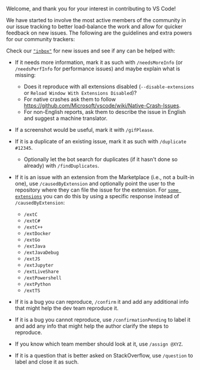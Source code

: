 Welcome, and thank you for your interest in contributing to VS Code!

We have started to involve the most active members of the community in our issue
tracking to better load-balance the work and allow for quicker feedback on new
issues. The following are the guidelines and extra powers for our community
trackers:

Check our
[`"inbox"`](https://github.com/Microsoft/vscode/issues?utf8=%E2%9C%93&q=is%3Aopen%20no%3Aassignee%20-label%3Afeature-request%20-label%3Atestplan-item%20-label%3Aplan-item%20-label%3Aextension-candidate)
for new issues and see if any can be helped with:

-   If it needs more information, mark it as such with `/needsMoreInfo` (or
    `/needsPerfInfo` for performance issues) and maybe explain what is missing:
    -   Does it reproduce with all extensions disabled (`--disable-extensions`
        or `Reload Window With Extensions Disabled`)?
    -   For native crashes ask them to follow
        https://github.com/Microsoft/vscode/wiki/Native-Crash-Issues.
    -   For non-English reports, ask them to describe the issue in English and
        suggest a machine translator.
-   If a screenshot would be useful, mark it with `/gifPlease`.
-   If it is a duplicate of an existing issue, mark it as such with
    `/duplicate #12345`.
    -   Optionally let the bot search for duplicates (if it hasn't done so
        already) with `/findDuplicates`.
-   If it is an issue with an extension from the Marketplace (i.e., not a
    built-in one), use `/causedByExtension` and optionally point the user to the
    repository where they can file the issue for the extension. For
    [`some extensions`](https://github.com/microsoft/vscode/blob/main/.github/commands.json)
    you can do this by using a specific response instead of
    `/causedByExtension`:

    -   `/extC`
    -   `/extC#`
    -   `/extC++`
    -   `/extDocker`
    -   `/extGo`
    -   `/extJava`
    -   `/extJavaDebug`
    -   `/extJS`
    -   `/extJupyter`
    -   `/extLiveShare`
    -   `/extPowershell`
    -   `/extPython`
    -   `/extTS`

-   If it is a bug you can reproduce, `/confirm` it and add any additional info
    that might help the dev team reproduce it.
-   If it is a bug you cannot reproduce, use `/confirmationPending` to label it
    and add any info that might help the author clarify the steps to reproduce.
-   If you know which team member should look at it, use `/assign @XYZ`.
-   If it is a question that is better asked on StackOverflow, use `/question`
    to label and close it as such.
